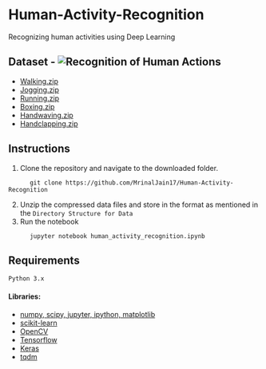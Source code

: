 # Human-Activity-Recognition
Recognizing human activities using Deep Learning 

## Dataset - ![Recognition of Human Actions](http://www.nada.kth.se/cvap/actions/)

- [Walking.zip](http://www.nada.kth.se/cvap/actions/walking.zip)
- [Jogging.zip](http://www.nada.kth.se/cvap/actions/jogging.zip)
- [Running.zip](http://www.nada.kth.se/cvap/actions/running.zip)
- [Boxing.zip](http://www.nada.kth.se/cvap/actions/boxing.zip)
- [Handwaving.zip](http://www.nada.kth.se/cvap/actions/handwaving.zip)
- [Handclapping.zip](http://www.nada.kth.se/cvap/actions/handclapping.zip)

## Instructions
1. Clone the repository and navigate to the downloaded folder.
	
  ```	
		git clone https://github.com/MrinalJain17/Human-Activity-Recognition
  ```
  
2. Unzip the compressed data files and store in the format as mentioned in the `Directory Structure for Data`
3. Run the notebook

  ```
		jupyter notebook human_activity_recognition.ipynb
  ```
  
## Requirements
`Python 3.x`

#### Libraries:
- [numpy, scipy, jupyter, ipython, matplotlib](https://scipy.org/install.html)
- [scikit-learn](http://scikit-learn.org/stable/install.html)
- [OpenCV](https://pypi.python.org/pypi/opencv-python)
- [Tensorflow](https://www.tensorflow.org/install/)
- [Keras](https://keras.io/#installation)
- [tqdm](https://pypi.python.org/pypi/tqdm#installation)
